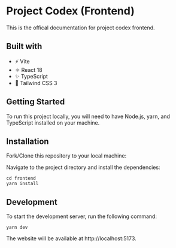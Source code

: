 # Project Codex (Frontend)

This is the offical documentation for project codex frontend. 

## Built with

- ⚡️ Vite
- ⚛️ React 18
- ✨ TypeScript
- 💨 Tailwind CSS 3

## Getting Started

To run this project locally, you will need to have Node.js, yarn, and TypeScript installed on your machine.

## Installation

Fork/Clone this repository to your local machine:


Navigate to the project directory and install the dependencies:

```
cd frontend
yarn install
```



## Development

To start the development server, run the following command:

```
yarn dev
```

The website will be available at http://localhost:5173.
